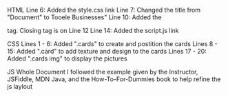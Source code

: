 HTML
  Line 6: Added the style.css link
  Line 7: Changed the title from "Document" to Tooele Businesses"
  Line 10: Added the <div class> tag. Closing tag is on Line 12
  Line 14: Added the script.js link

CSS
  Lines 1 - 6: Added ".cards" to create and postition the cards
  Lines 8 - 15: Added ".card" to add texture and design to the cards
  Lines 17 - 20: Added ".cards img" to display the pictures

JS
  Whole Document
  I followed the example given by the Instructor, JSFiddle, MDN Java, and the How-To-For-Dummies book
  to help refine the js laylout 
  
